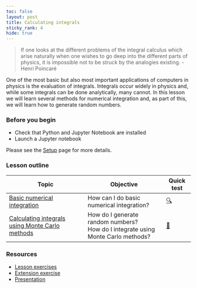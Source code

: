 ```yaml
---
toc: false
layout: post
title: Calculating integrals
sticky_rank: 4
hide: true
---
```


> If one looks at the different problems of the integral calculus which arise naturally when one wishes to go deep into the different parts of physics, it is impossible not to be struck by the analogies existing. - Henri Poincaré

One of the most basic but also most important applications of computers in physics is the evaluation of integrals. 
Integrals occur widely in physics and, while some integrals can be done analytically, many cannot. 
In this lesson we will learn several methods for numerical integration and, as part of this, we will learn how to generate random numbers.

### Before you begin

- Check that Python and Jupyter Notebook are installed
- Launch a Jupyter notebook 

Please see the [Setup](https://nu-cem.github.io/CompPhys/2021/08/02/Setup) page for more details.

### Lesson outline

| Topic | Objective | Quick test |
|-------|-----------|-----------|
|[Basic numerical integration](https://nu-cem.github.io/CompPhys/2021/08/02/Numerical-Integration)|How can I do basic numerical integration? | [:mag:](https://nu-cem.github.io/CompPhys/2021/08/02/Numerical-Integration-Qs.html) |
|[Calculating integrals using Monte Carlo methods](https://nu-cem.github.io/CompPhys/2021/08/02/Monte-Carlo)| How do I generate random numbers? <br/> How do I integrate using Monte Carlo methods?  | [:flashlight:](https://nu-cem.github.io/CompPhys/2021/08/02/Monte-Carlo-Qs.html)|

### Resources

- [Lesson exercises](https://nu-cem.github.io/CompPhys/2021/08/02/Random_exercises)
- [Extension exercise](https://nu-cem.github.io/CompPhys/2021/08/02/Random_extension)
- [Presentation](https://nu-cem.github.io/CompPhys/slides/Random_slides)

